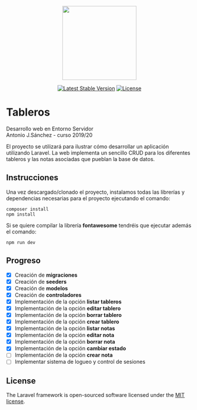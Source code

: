<p align="center"><img src="https://res.cloudinary.com/dtfbvvkyp/image/upload/v1566331377/laravel-logolockup-cmyk-red.svg" width="200"></p>

<p align="center">
<a href="https://packagist.org/packages/laravel/framework"><img src="https://poser.pugx.org/laravel/framework/v/stable.svg" alt="Latest Stable Version"></a>
<a href="https://packagist.org/packages/laravel/framework"><img src="https://poser.pugx.org/laravel/framework/license.svg" alt="License"></a>
</p>

# Tableros
Desarrollo web en Entorno Servidor<br/>
Antonio J.Sánchez - curso 2019/20

El proyecto se utilizará para ilustrar cómo desarrollar un aplicación utilizando Laravel. La web implementa un sencillo CRUD para los diferentes tableros y las notas asociadas que pueblan la base de datos.

## Instrucciones
Una vez descargado/clonado el proyecto, instalamos todas las librerías y dependencias necesarias para el proyecto ejecutando el comando:
```shell
composer install
npm install
```
Si se quiere compilar la librería **fontawesome** tendréis que ejecutar además el comando:
```shell
npm run dev
```

## Progreso

- [x] Creación de **migraciones**
- [x] Creación de **seeders**
- [x] Creación de **modelos**
- [x] Creación de **controladores**
- [x] Implementación de la opción **listar tableros**
- [x] Implementación de la opción **editar tablero**
- [x] Implementación de la opción **borrar tablero**
- [x] Implementación de la opción **crear tablero**
- [x] Implementación de la opción **listar notas**
- [x] Implementación de la opción **editar nota**
- [x] Implementación de la opción **borrar nota**
- [x] Implementación de la opción **cambiar estado**
- [ ] Implementación de la opción **crear nota**
- [ ] Implementar sistema de logueo y control de sesiones 

## License

The Laravel framework is open-sourced software licensed under the [MIT license](https://opensource.org/licenses/MIT).
